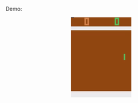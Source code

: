 Demo:
<p align="center">
  <img src="https://github.com/laituan245/Reinforcement-Learning-Dojo/blob/master/dqn/demo.gif">
</p>
